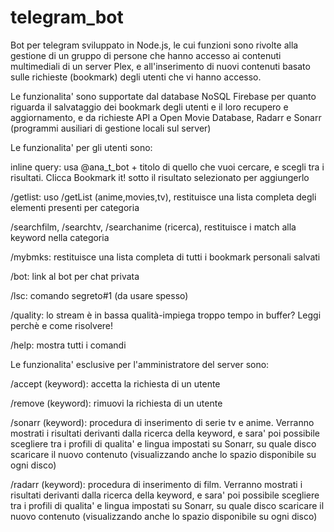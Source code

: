 # telegram_bot

Bot per telegram sviluppato in Node.js, le cui funzioni sono rivolte alla gestione di un gruppo di persone che hanno accesso ai contenuti
multimediali di un server Plex, e all'inserimento di nuovi contenuti basato sulle richieste (bookmark) degli utenti che vi hanno accesso.

Le funzionalita' sono supportate dal database NoSQL Firebase per quanto riguarda il salvataggio dei bookmark degli utenti e il loro recupero
e aggiornamento, e da richieste API a Open Movie Database, Radarr e Sonarr (programmi ausiliari di gestione locali sul server)

Le funzionalita' per gli utenti sono:

inline query: usa @ana_t_bot + titolo di quello che vuoi cercare, e scegli tra i risultati. Clicca Bookmark it! 
                sotto il risultato selezionato per aggiungerlo
                
/getlist: uso /getList (anime,movies,tv), restituisce una lista completa degli elementi presenti per categoria

/searchfilm, /searchtv, /searchanime (ricerca), restituisce i match alla keyword nella categoria

/mybmks: restituisce una lista completa di tutti i bookmark personali salvati

/bot: link al bot per chat privata

/lsc: comando segreto#1 (da usare spesso)

/quality: lo stream è in bassa qualità-impiega troppo tempo in buffer? Leggi perchè e come risolvere!

/help: mostra tutti i comandi

Le funzionalita' esclusive per l'amministratore del server sono:

/accept (keyword): accetta la richiesta di un utente

/remove (keyword): rimuovi la richiesta di un utente

/sonarr (keyword): procedura di inserimento di serie tv e anime. Verranno mostrati i risultati derivanti dalla ricerca della keyword,
                   e sara' poi possibile scegliere tra i profili di qualita' e lingua impostati su Sonarr, su quale disco scaricare il
                   nuovo contenuto (visualizzando anche lo spazio disponibile su ogni disco)
                   
/radarr (keyword): procedura di inserimento di film. Verranno mostrati i risultati derivanti dalla ricerca della keyword,
                   e sara' poi possibile scegliere tra i profili di qualita' e lingua impostati su Sonarr, su quale disco scaricare il
                   nuovo contenuto (visualizzando anche lo spazio disponibile su ogni disco)

